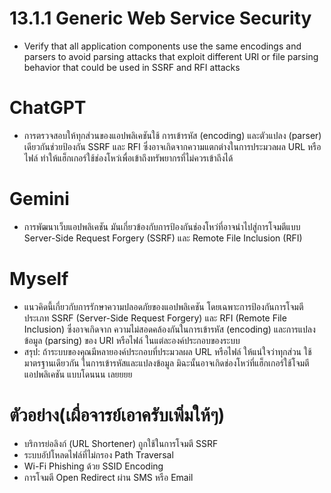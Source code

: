 # 13.1.1 Generic Web Service Security
-  Verify that all application components use the same encodings and parsers
  to avoid parsing attacks that exploit different URI or file parsing behavior
  that could be used in SSRF and RFI attacks

# ChatGPT
- การตรวจสอบให้ทุกส่วนของแอปพลิเคชันใช้ การเข้ารหัส (encoding) และตัวแปลง (parser) เดียวกันช่วยป้องกัน SSRF และ RFI ซึ่งอาจเกิดจากความแตกต่างในการประมวลผล URL หรือไฟล์ ทำให้แฮ็กเกอร์ใช้ช่องโหว่เพื่อเข้าถึงทรัพยากรที่ไม่ควรเข้าถึงได้

# Gemini
- การพัฒนาเว็บแอปพลิเคชัน มันเกี่ยวข้องกับการป้องกันช่องโหว่ที่อาจนำไปสู่การโจมตีแบบ Server-Side Request Forgery (SSRF) และ Remote File Inclusion (RFI)

# Myself
- แนวคิดนี้เกี่ยวกับการรักษาความปลอดภัยของแอปพลิเคชัน โดยเฉพาะการป้องกันการโจมตีประเภท SSRF (Server-Side Request Forgery) และ RFI (Remote File Inclusion) ซึ่งอาจเกิดจาก ความไม่สอดคล้องกันในการเข้ารหัส (encoding) และการแปลงข้อมูล (parsing) ของ URI หรือไฟล์ ในแต่ละองค์ประกอบของระบบ
- สรุป: ถ้าระบบของคุณมีหลายองค์ประกอบที่ประมวลผล URL หรือไฟล์ ให้แน่ใจว่าทุกส่วน ใช้มาตรฐานเดียวกัน ในการเข้ารหัสและแปลงข้อมูล มิฉะนั้นอาจเกิดช่องโหว่ที่แฮ็กเกอร์ใช้โจมตีแอปพลิเคชัน แบบโดนนน เลยยยย

# ตัวอย่าง(เผื่อจารย์เอาครับเพิ่มให้ๆ)
- บริการย่อลิงก์ (URL Shortener) ถูกใช้ในการโจมตี SSRF
- ระบบอัปโหลดไฟล์ที่ไม่กรอง Path Traversal
- Wi-Fi Phishing ด้วย SSID Encoding
- การโจมตี Open Redirect ผ่าน SMS หรือ Email
